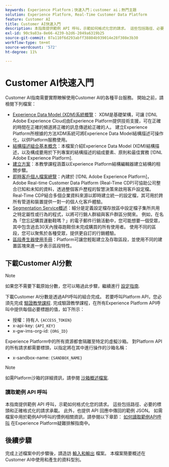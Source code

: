 ```yaml
---
keywords: Experience Platform；快速入門；customer ai；熱門主題
solution: Experience Platform, Real-Time Customer Data Platform
feature: Customer AI
title: Customer AI快速入門
description: 本指南提供範例 API 呼叫，示範如何格式化您的請求。 這些包括路徑、必要的標頭和正確格式化的請求承載。
exl-id: 90c9a83a-8e66-4239-b2d6-2049a6319b25
source-git-commit: 07a110f6d293abff38804b939014e28f308e3b30
workflow-type: tm+mt
source-wordcount: '572'
ht-degree: 11%

---
```


# Customer AI快速入門

Customer AI指南需要實際瞭解使用Customer AI的各種平台服務。 開始之前，請檢閱下列檔案：

- [Experience Data Model (XDM)系統概覽](../../xdm/home.md)： XDM是基礎架構，可讓 [!DNL Adobe Experience Cloud]由Experience Platform提供技術支援，可在正確的時間在正確的頻道將正確的訊息傳遞給正確的人。 建立Experience Platform所根據的方法XDM系統可將Experience Data Model結構描述可操作化，以供Platform服務使用。
- [結構描述組合基本概念](../../xdm/schema/composition.md)：本檔案介紹Experience Data Model (XDM)結構描述，以及構成要用於下列專案的結構描述的組成要素、原則和最佳實務 [!DNL Adobe Experience Platform].
- [建立方案](../../xdm/tutorials/create-schema-ui.md)：本教學課程涵蓋以Experience Platform結構編輯器建立結構的相關步驟。
- [即時客戶個人檔案總覽](../../rtcdp/overview.md)：內建於 [!DNL Adobe Experience Platform]， Adobe Real-time Customer Data Platform (Real-Time CDP)可協助公司整合已知和未知的資料，透過整個客戶歷程的智慧決策來啟用客戶設定檔。 Real-Time CDP結合多個企業資料來源以即時建立統一的設定檔，其可用於跨所有管道和裝置提供一對一的個人化客戶體驗。
- [Segmentation Service概述](../../segmentation/home.md)：細分是定義設定檔存放區中設定檔子集所共用之特定屬性或行為的程式，以將可行銷人群組與客戶群區分開來。 例如，在名為「您忘記購買運動鞋嗎？」的電子郵件行銷活動中，您可能想要一個受眾，其中包含過去30天內搜尋跑鞋但未完成購買的所有使用者。 使用不同的區段，您可以聚焦於各種受眾，提供更自訂的行銷體驗。
- [區段產生器使用手冊](../../segmentation/tutorials/create-a-segment.md)：Platform可讓您輕鬆建立及存取區段，並使用不同的建置區塊來進一步表示區段特性。

## 下載Customer AI分數

>[!NOTE]
>
>如果您不需要下載原始分數，您可以略過此步驟，繼續進行 [設定指南](./user-guide/configure.md).

下載Customer AI分數是透過API呼叫的組合完成。 若要呼叫Platform API，您必須先完成 [驗證教學課程](https://www.adobe.com/go/platform-api-authentication-en). 完成驗證教學課程，在所有Experience Platform API呼叫中提供每個必要標題的值，如下所示：

- 授權：持有人 `{ACCESS_TOKEN}`
- x-api-key: `{API_KEY}`
- x-gw-ims-org-id: `{ORG_ID}`

Experience Platform中的所有資源都會隔離至特定的虛擬沙箱。 對Platform API的所有請求都需要標頭，以指定將在其中進行操作的沙箱名稱：

- x-sandbox-name: `{SANDBOX_NAME}`

>[!NOTE]
>
>如需Platform沙箱的詳細資訊，請參閱 [沙箱概述檔案](../../sandboxes/home.md).

### 讀取範例 API 呼叫

本指南提供範例 API 呼叫，示範如何格式化您的請求。 這些包括路徑、必要的標頭和正確格式化的請求承載。 此外，也提供 API 回應中傳回的範例 JSON。 如需檔案中用於範例API呼叫的慣例相關資訊，請參閱以下章節： [如何讀取範例API呼叫](../../landing/troubleshooting.md) 在Experience Platform疑難排解指南中。

## 後續步驟

完成上述檔案中的步驟後，請造訪 [輸入和輸出](./data-requirements.md) 檔案。 本檔案簡要概述在Customer AI中使用和產生的資料型別。
